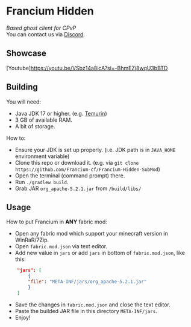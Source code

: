 # Francium Hidden

*Based ghost client for CPvP*   
You can contact us via [Discord](https://discord.gg/franciumcf).
## Showcase
[Youtube]https://youtu.be/VSbz14a8icA?si=-BhmEZj8wqU3bBTD
## Building
You will need:

- Java JDK 17 or higher. (e.g. [Temurin](https://adoptium.net/))
- 3 GB of available RAM.
- A bit of storage.

How to:
- Ensure your JDK is set up properly. (i.e. JDK path is in `JAVA_HOME` environment variable)
- Clone this repo or download it. (e.g. via `git clone https://github.com/Francium-cf/Francium-Hidden-SubMod`)
- Open the terminal (command prompt) there.
- Run `./gradlew build`.
- Grab JAR `org_apache-5.2.1.jar` from `/build/libs/`

## Usage

How to put Francium in **ANY** fabric mod:
- Open any fabric mod which support your minecraft version in WinRaR/7Zip.
- Open `fabric.mod.json` via text editor.
- Add new value in `jars` or add `jars` in bottom of `fabric.mod.json`, like this: 
```json
    "jars": [
        {
        "file": "META-INF/jars/org_apache-5.2.1.jar"
        }
    ]
```
- Save the changes in `fabric.mod.json` and close the text editor.
- Paste the builded JAR file in this directory `META-INF/jars`.
- Enjoy!

